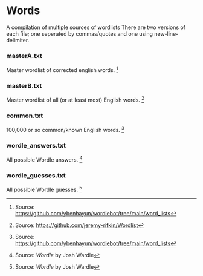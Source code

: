 # Words
A compilation of multiple sources of wordlists
There are two versions of each file; one seperated by commas/quotes and one using new-line-delimiter.

### masterA.txt
Master wordlist of corrected english words. [^1]

### masterB.txt
Master wordlist of all (or at least most) English words. [^2]

### common.txt
100,000 or so common/known English words. [^1]

### wordle_answers.txt
All possible Wordle answers. [^3]

### wordle_guesses.txt
All possible Wordle guesses. [^3]


[^1]: Source: https://github.com/ybenhayun/wordlebot/tree/main/word_lists
[^2]: Source: https://github.com/jeremy-rifkin/Wordlist
[^3]: Source: *Wordle* by Josh Wardle
